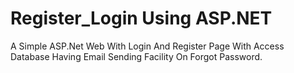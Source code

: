 # Register_Login Using ASP.NET
 A Simple ASP.Net Web With Login And Register Page With Access Database Having Email Sending Facility On Forgot Password.
